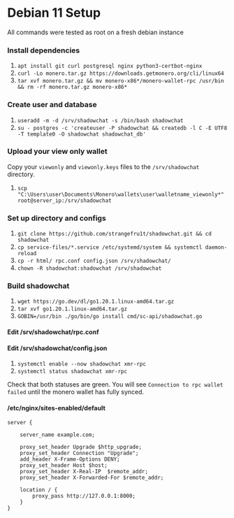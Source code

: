 # Debian 11 Setup
All commands were tested as root on a fresh debian instance

### Install dependencies

1. `apt install git curl postgresql nginx python3-certbot-nginx`
1. `curl -Lo monero.tar.gz https://downloads.getmonero.org/cli/linux64`
1. `tar xvf monero.tar.gz && mv monero-x86*/monero-wallet-rpc /usr/bin && rm -rf monero.tar.gz monero-x86*`

### Create user and database

1. `useradd -m -d /srv/shadowchat -s /bin/bash shadowchat`
1. `su - postgres -c 'createuser -P shadowchat && createdb -l C -E UTF8 -T template0 -O shadowchat shadowchat_db'`

### Upload your view only wallet
Copy your `viewonly` and `viewonly.keys` files to the `/srv/shadowchat` directory.
1. `scp "C:\Users\user\Documents\Monero\wallets\user\walletname_viewonly*" root@server_ip:/srv/shadowchat`

### Set up directory and configs
1. `git clone https://github.com/strangefru1t/shadowchat.git && cd shadowchat`
1. `cp service-files/*.service /etc/systemd/system && systemctl daemon-reload`
1. `cp -r html/ rpc.conf config.json /srv/shadowchat/`
1. `chown -R shadowchat:shadowchat /srv/shadowchat`

### Build shadowchat
1. `wget https://go.dev/dl/go1.20.1.linux-amd64.tar.gz`
1. `tar xvf go1.20.1.linux-amd64.tar.gz`
1. `GOBIN=/usr/bin ./go/bin/go install cmd/sc-api/shadowchat.go`

#### Edit /srv/shadowchat/rpc.conf
#### Edit /srv/shadowchat/config.json

1. `systemctl enable --now shadowchat xmr-rpc`
1. `systemctl status shadowchat xmr-rpc`

Check that both statuses are green. You will see `Connection to rpc wallet failed` until the monero wallet has fully synced.

#### /etc/nginx/sites-enabled/default
    server {
    
        server_name example.com;
        
        proxy_set_header Upgrade $http_upgrade;
        proxy_set_header Connection "Upgrade";
        add_header X-Frame-Options DENY;
        proxy_set_header Host $host;
        proxy_set_header X-Real-IP  $remote_addr;
        proxy_set_header X-Forwarded-For $remote_addr;
    
        location / {
            proxy_pass http://127.0.0.1:8000;
        }
    }
